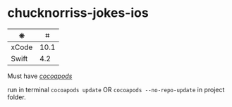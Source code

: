 # chucknorriss-jokes-ios


|    ⎈     |      ⌗     |
|----------|-------------|
| xCode    | 10.1		|
| Swift    | 4.2        |

Must have [*cocoapods*](https://guides.cocoapods.org/using/getting-started.html)

run in terminal `cocoapods update` OR `cocoapods --no-repo-update` in project folder.
